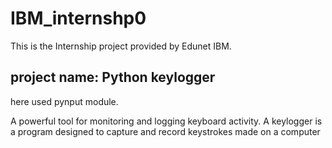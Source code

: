 # IBM_internshp0

This is the Internship project provided by Edunet IBM.
## project name: Python keylogger 

here used pynput module.

 A powerful tool for monitoring and logging keyboard activity. 
 A keylogger is a program designed to capture and record keystrokes made on a computer
